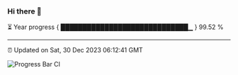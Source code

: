 ### Hi there 👋

⏳ Year progress { █████████████████████████████▁ } 99.52 %

---

⏰ Updated on Sat, 30 Dec 2023 06:12:41 GMT

![Progress Bar CI](https://github.com/liununu/liununu/workflows/Progress%20Bar%20CI/badge.svg)
